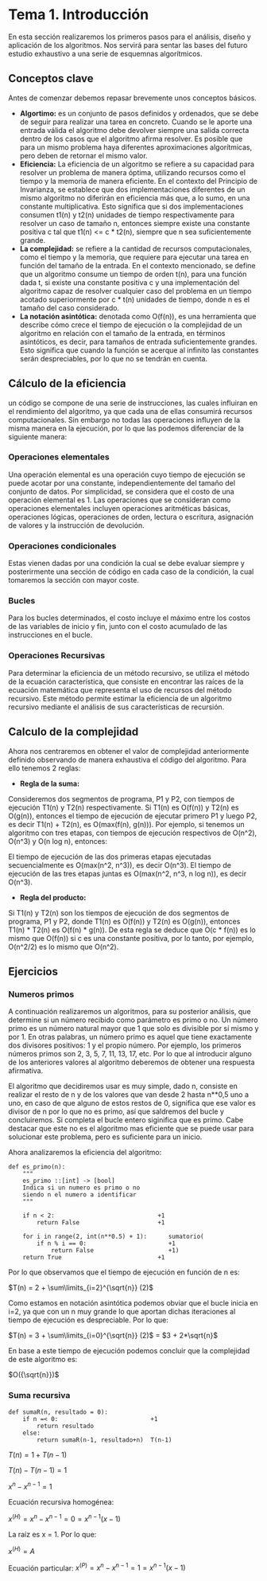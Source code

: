 # Tema 1. Introducción

En esta sección realizaremos los primeros pasos para el análisis, diseño y aplicación de los algoritmos. Nos servirá para sentar las bases del futuro estudio exhaustivo a una serie de esquemnas algorítmicos.

## Conceptos clave

Antes de comenzar debemos repasar brevemente unos conceptos básicos.

- **Algortimo:** es un conjunto de pasos definidos y ordenados, que se debe de seguir para realizar una tarea en concreto. Cuando se le aporte una entrada válida el algoritmo debe devolver siempre una salida correcta dentro de los casos que el algoritmo afirma resolver. Es posible que para un mismo problema haya diferentes aproximaciones algorítmicas, pero deben de retornar el mismo valor.
- **Eficiencia:** La eficiencia de un algoritmo se refiere a su capacidad para resolver un problema de manera óptima, utilizando recursos como el tiempo y la memoria de manera eficiente. En el contexto del Principio de Invarianza, se establece que dos implementaciones diferentes de un mismo algoritmo no diferirán en eficiencia más que, a lo sumo, en una constante multiplicativa. Esto significa que si dos implementaciones consumen t1(n) y t2(n) unidades de tiempo respectivamente para resolver un caso de tamaño n, entonces siempre existe una constante positiva c tal que t1(n) <= c * t2(n), siempre que n sea suficientemente grande.
- **La complejidad:** se refiere a la cantidad de recursos computacionales, como el tiempo y la memoria, que requiere para ejecutar una tarea en función del tamaño de la entrada. En el contexto mencionado, se define que un algoritmo consume un tiempo de orden t(n), para una función dada t, si existe una constante positiva c y una implementación del algoritmo capaz de resolver cualquier caso del problema en un tiempo acotado superiormente por c * t(n) unidades de tiempo, donde n es el tamaño del caso considerado.
- **La notación asintótica:** denotada como O(f(n)), es una herramienta que describe cómo crece el tiempo de ejecución o la complejidad de un algoritmo en relación con el tamaño de la entrada, en términos asintóticos, es decir, para tamaños de entrada suficientemente grandes. Esto significa que cuando la función se acerque al infinito las constantes serán despreciables, por lo que no se tendrán en cuenta.

## Cálculo de la eficiencia

un código se compone de una serie de instrucciones, las cuales influiran en el rendimiento del algoritmo, ya que cada una de ellas consumirá recursos computacionales. Sin embargo no todas las operaciones influyen de la misma manera en la ejecución, por lo que las podemos diferenciar de la siguiente manera:

### Operaciones elementales
Una operación elemental es una operación cuyo tiempo de ejecución se puede acotar por una constante, independientemente del tamaño del conjunto de datos. Por simplicidad, se considera que el costo de una operación elemental es 1.
Las operaciones que se consideran como operaciones elementales incluyen operaciones aritméticas básicas, operaciones lógicas, operaciones de orden, lectura o escritura, asignación de valores y la instrucción de devolución.

### Operaciones condicionales
Estas vienen dadas por una condición la cual se debe evaluar siempre y posterirmente una sección de código en cada caso de la condición, la cual tomaremos la sección con mayor coste.

### Bucles
Para los bucles determinados, el costo incluye el máximo entre los costos de las variables de inicio y fin, junto con el costo acumulado de las instrucciones en el bucle.

### Operaciones Recursivas
Para determinar la eficiencia de un método recursivo, se utiliza el método de la ecuación característica, que consiste en encontrar las raíces de la ecuación matemática que representa el uso de recursos del método recursivo. Este método permite estimar la eficiencia de un algoritmo recursivo mediante el análisis de sus características de recursión.

## Calculo de la complejidad

Ahora nos centraremos en obtener el valor de complejidad anteriormente definido observando de manera exhaustiva el código del algoritmo. Para ello tenemos 2 reglas:

- **Regla de la suma:**

Consideremos dos segmentos de programa, P1 y P2, con tiempos de ejecución T1(n) y T2(n) respectivamente. Si T1(n) es O(f(n)) y T2(n) es O(g(n)), entonces el tiempo de ejecución de ejecutar primero P1 y luego P2, es decir T1(n) + T2(n), es O(max(f(n), g(n))). Por ejemplo, si tenemos un algoritmo con tres etapas, con tiempos de ejecución respectivos de O(n^2), O(n^3) y O(n log n), entonces:

El tiempo de ejecución de las dos primeras etapas ejecutadas secuencialmente es O(max(n^2, n^3)), es decir O(n^3).
El tiempo de ejecución de las tres etapas juntas es O(max(n^2, n^3, n log n)), es decir O(n^3).

- **Regla del producto:**
  
Si T1(n) y T2(n) son los tiempos de ejecución de dos segmentos de programa, P1 y P2, donde T1(n) es O(f(n)) y T2(n) es O(g(n)), entonces T1(n) * T2(n) es O(f(n) * g(n)). De esta regla se deduce que O(c * f(n)) es lo mismo que O(f(n)) si c es una constante positiva, por lo tanto, por ejemplo, O(n^2/2) es lo mismo que O(n^2).

## Ejercicios

### Numeros primos 

A continuación realizaremos un algoritmos, para su posterior análisis, que determine si un número recibido como parámetro es primo o no. 
Un número primo es un número natural mayor que 1 que solo es divisible por sí mismo y por 1. En otras palabras, un número primo es aquel que tiene exactamente dos divisores positivos: 1 y el propio número. Por ejemplo, los primeros números primos son 2, 3, 5, 7, 11, 13, 17, etc.
Por lo que al introducir alguno de los anteriores valores al algoritmo deberemos de obtener una respuesta afirmativa.

El algoritmo que decidiremos usar es muy simple, dado n, consiste en realizar el resto de n y de los valores que van desde 2 hasta n**0,5 uno a uno, en caso de que alguno de estos restos de 0, significa que ese valor es divisor de n por lo que no es primo, así que saldremos del bucle y concluiremos. Si completa el bucle entero siginifica que es primo.
Cabe destacar que este no es el algoritmo mas eficiente que se puede usar para solucionar este problema, pero es suficiente para un inicio.

Ahora analizaremos la eficiencia del algoritmo:

```python=
def es_primo(n):
    """
    es_primo ::[int] -> [bool]
    Indica si un numero es primo o no
    siendo n el numero a identificar
    """
    
    if n < 2:                             +1
        return False                      +1

    for i in range(2, int(n**0.5) + 1):      sumatorio(   
        if n % i == 0:                       +1
            return False                     +1)
    return True                           +1
```

Por lo que observamos que el tiempo de ejecución en función de n es:

$T(n) = 2 + \sum\limits_{i=2}^{\sqrt{n}} (2)$

Como estamos en notación asintótica podemos obviar que el bucle inicia en i=2, ya que con un n muy grande lo que aportan dichas iteraciones al tiempo de ejecución es despreciable.
Por lo que:

$T(n) = 3 + \sum\limits_{i=0}^{\sqrt{n}} (2)$ = $3 + 2*\sqrt{n}$

En base a este tiempo de ejecución podemos concluir que la complejidad de este algoritmo es:

$O({\sqrt{n}})$

### Suma recursiva



```python= 
def sumaR(n, resultado = 0):
    if n =< 0:                          +1
        return resultado                
    else:
        return sumaR(n-1, resultado+n)  T(n-1)
```

$T(n) = 1 + T(n-1)$

$T(n) - T(n-1) = 1$

$x^n - x^{n-1} = 1$

Ecuación recursiva homogénea:

$x^{(H)} = x^n - x^{n-1} = 0 = x^{n-1}(x-1)$

La raíz es x = 1. Por lo que:

$x^{(H)} = A$

Ecuación particular:
$x^{(P)} = x^n - x^{n-1} = 1 = x^{n-1}(x-1)$





